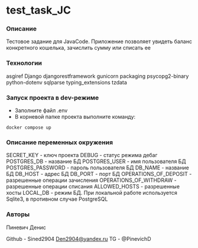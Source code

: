 # test_task_JC

### Описание
Тестовое задание для JavaCode. Приложение позволяет увидеть баланс конкретного кошелька, зачислить сумму или списать ее

### Технологии
asgiref
Django
djangorestframework
gunicorn
packaging
psycopg2-binary
python-dotenv
sqlparse
typing_extensions
tzdata

### Запуск проекта в dev-режиме
- Заполните файл .env
- В корневой папке проекта выполните команду:
```
docker compose up 
```

### Описание переменных окружения
SECRET_KEY - ключ проекта
DEBUG - статус режима дебаг
POSTGRES_DB - название БД
POSTGRES_USER - имя пользователя БД
POSTGRES_PASSWORD - пароль пользователя БД
DB_NAME - название БД
DB_HOST - адрес БД
DB_PORT - порт БД
OPERATIONS_OF_DEPOSIT - разрешенные операции зачисления
OPERATIONS_OF_WITHDRAW - разрешенные операции списания
ALLOWED_HOSTS - разрешенные хосты
LOCAL_DB - режим БД. При локальной работе используется Sqlite3, в противном случае PostgreSQL



### Авторы
Пиневич Денис

Github - Sined2904
Den2904@yandex.ru
TG - @PinevichD